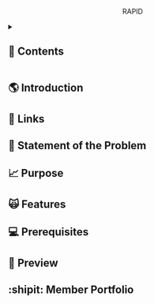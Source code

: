 <p align="center">
   RAPID
</p>



<details>
<summary><h2>🔎 Contents</h2></summary>

- [Introduction](#introduction)
- [Important Links](#links)
- [Statement of the Problem](#sop)
- [Purpose](#purpose)
- [Features](#features)
- [Prerequisites](#prereqs)
- [Preview](#preview)
- [Member Portfolio](#members)

</details>


### <a name="introduction"></a>
## 🌎 Introduction

### <a name="links"></a>
## 🔗 Links

### <a name="sop"></a>
## 🍃 Statement of the Problem

### <a name="purpose"></a>
## 📈 Purpose

### <a name="features"></a>
## 🙀 Features

### <a name="prereqs"></a>
## 💻 Prerequisites

### <a name="preview"></a>
## 🫣 Preview

### <a name="members"></a>
## :shipit: Member Portfolio

